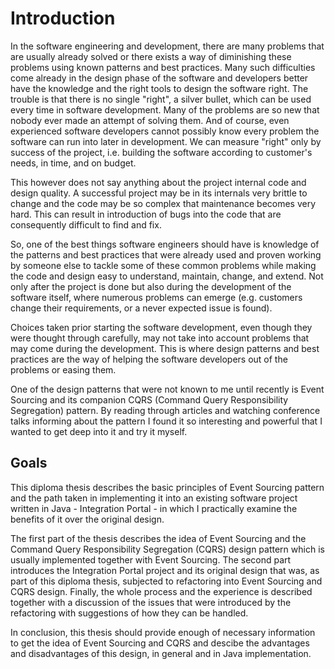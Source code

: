 # Introduction

In the software engineering and development, there are many problems that are usually already solved or there exists a way of diminishing these problems using known patterns and best practices. Many such difficulties come already in the design phase of the software and developers better have the knowledge and the right tools to design the software right. The trouble is that there is no single "right", a silver bullet, which can be used every time in software development. Many of the problems are so new that nobody ever made an attempt of solving them. And of course, even experienced software developers cannot possibly know every problem the software can run into later in development. We can measure "right" only by success of the project, i.e. building the software according to customer's needs, in time, and on budget.

This however does not say anything about the project internal code and design quality. A successful project may be in its internals very brittle to change and the code may be so complex that maintenance becomes very hard. This can result in introduction of bugs into the code that are consequently difficult to find and fix. 

So, one of the best things software engineers should have is knowledge of the patterns and best practices that were already used and proven working by someone else to tackle some of these common problems while making the code and design easy to understand, maintain, change, and extend. Not only after the project is done but also during the development of the software itself, where numerous problems can emerge (e.g. customers change their requirements, or a never expected issue is found).

Choices taken prior starting the software development, even though they were thought through carefully, may not take into account problems that may come during the development. This is where design patterns and best practices are the way of helping the software developers out of the problems or easing them.

One of the design patterns that were not known to me until recently is Event Sourcing and its companion CQRS (Command Query Responsibility Segregation) pattern. By reading through articles and watching conference talks informing about the pattern I found it so interesting and powerful that I wanted to get deep into it and try it myself.

## Goals

This diploma thesis describes the basic principles of Event Sourcing pattern and the path taken in implementing it into an existing software project written in Java - Integration Portal - in which I practically examine the benefits of it over the original design. 

The first part of the thesis describes the idea of Event Sourcing and the Command Query Responsibility Segregation (CQRS) design pattern which is usually implemented together with Event Sourcing. The second part introduces the Integration Portal project and its original design that was, as part of this diploma thesis, subjected to refactoring into Event Sourcing and CQRS design. Finally, the whole process and the experience is described together with a discussion of the issues that were introduced by the refactoring with suggestions of how they can be handled.

In conclusion, this thesis should provide enough of necessary information to get the idea of Event Sourcing and CQRS and descibe the advantages and disadvantages of this design, in general and in Java implementation.